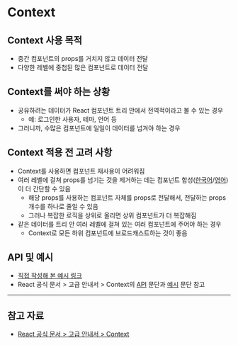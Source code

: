 # Context

## Context 사용 목적

- 중간 컴포넌트의 props를 거치지 않고 데이터 전달
- 다양한 레벨에 중첩된 많은 컴포넌트로 데이터 전달

## Context를 써야 하는 상황

- 공유하려는 데이터가 React 컴포넌트 트리 안에서 전역적이라고 볼 수 있는 경우
  - 예: 로그인한 사용자, 테마, 언어 등
- 그러니까, 수많은 컴포넌트에 일일이 데이터를 넘겨야 하는 경우

## Context 적용 전 고려 사항

- Context를 사용하면 컴포넌트 재사용이 어려워짐
- 여러 레벨에 걸쳐 props를 넘기는 것을 제거하는 데는 컴포넌트 합성([한국어](https://ko.reactjs.org/docs/composition-vs-inheritance.html#containment)/[영어](https://reactjs.org/docs/composition-vs-inheritance.html#containment))이 더 간단할 수 있음
  - 해당 props를 사용하는 컴포넌트 자체를 props로 전달해서, 전달하는 props 개수를 하나로 줄일 수 있음
  - 그러나 복잡한 로직을 상위로 올리면 상위 컴포넌트가 더 복잡해짐
- 같은 데이터를 트리 안 여러 레벨에 걸쳐 있는 여러 컴포넌트에 주어야 하는 경우
  - Context로 모든 하위 컴포넌트에 브로드캐스트하는 것이 좋음

## API 및 예시

- [직접 작성해 본 예시 링크](https://github.com/leeye51456/TIL/tree/master/React/context)
- React 공식 문서 &gt; 고급 안내서 &gt; Context의 [API](https://ko.reactjs.org/docs/context.html#api) 문단과 [예시](https://ko.reactjs.org/docs/context.html#examples) 문단 참고

-----

## 참고 자료

- [React 공식 문서 &gt; 고급 안내서 &gt; Context](https://ko.reactjs.org/docs/context.html)
